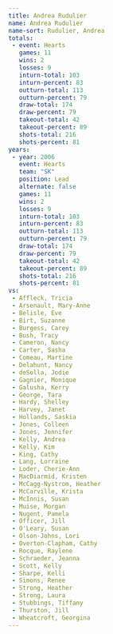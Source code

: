 ```yaml
---
title: Andrea Rudulier
name: Andrea Rudulier
name-sort: Rudulier, Andrea
totals:
 - event: Hearts
   games: 11
   wins: 2
   losses: 9
   inturn-total: 103
   inturn-percent: 83
   outturn-total: 113
   outturn-percent: 79
   draw-total: 174
   draw-percent: 79
   takeout-total: 42
   takeout-percent: 89
   shots-total: 216
   shots-percent: 81
years:
 - year: 2006
   event: Hearts
   team: "SK"
   position: Lead
   alternate: false
   games: 11
   wins: 2
   losses: 9
   inturn-total: 103
   inturn-percent: 83
   outturn-total: 113
   outturn-percent: 79
   draw-total: 174
   draw-percent: 79
   takeout-total: 42
   takeout-percent: 89
   shots-total: 216
   shots-percent: 81
vs:
 - Affleck, Tricia
 - Arsenault, Mary-Anne
 - Belisle, Eve
 - Birt, Suzanne
 - Burgess, Carey
 - Bush, Tracy
 - Cameron, Nancy
 - Carter, Sasha
 - Comeau, Martine
 - Delahunt, Nancy
 - deSolla, Jodie
 - Gagnier, Monique
 - Galusha, Kerry
 - George, Tara
 - Hardy, Shelley
 - Harvey, Janet
 - Hollands, Saskia
 - Jones, Colleen
 - Jones, Jennifer
 - Kelly, Andrea
 - Kelly, Kim
 - King, Cathy
 - Lang, Lorraine
 - Loder, Cherie-Ann
 - MacDiarmid, Kristen
 - McCagg-Nystrom, Heather
 - McCarville, Krista
 - McInnis, Susan
 - Muise, Morgan
 - Nugent, Pamela
 - Officer, Jill
 - O'Leary, Susan
 - Olson-Johns, Lori
 - Overton-Clapham, Cathy
 - Rocque, Raylene
 - Schraeder, Jeanna
 - Scott, Kelly
 - Sharpe, Kelli
 - Simons, Renee
 - Strong, Heather
 - Strong, Laura
 - Stubbings, Tiffany
 - Thurston, Jill
 - Wheatcroft, Georgina
---
```

